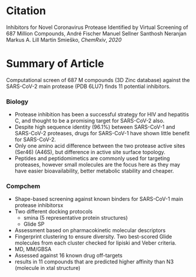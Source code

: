 # **Citation**
Inhibitors for Novel Coronavirus Protease Identified by Virtual Screening of 687 Million Compounds, André Fischer Manuel Sellner Santhosh Neranjan Markus A. Lill Martin Smieško, _ChemRxiv_, *2020*

# **Summary of Article**
Computational screen of 687 M compounds (3D Zinc database) against the SARS-CoV-2 main protease (PDB 6LU7) finds 11 potential inhibitors.

### Biology
* Protease inhibition has been a successful strategy for HIV and hepatitis C, and thought to be a promising target for SARS-CoV-2 also. 
* Despite high sequence identity (96.1%) between SARS-CoV-1 and SARS-CoV-2 proteases, drugs for SARS-CoV-1 have shown little benefit for SARS-CoV-2. 
* Only one amino acid difference between the two protease active sites (Ser46) (A46S), but difference in active site surface topology.
* Peptides and peptidomimetics are commonly used for targeting proteases, however small molecules are the focus here as they may have easier bioavailability, better metabolic stability and cheaper. 

### Compchem
* Shape-based screening against known binders for SARS-CoV-1 main protease inhibitorsx
* Two different docking protocols
	* smina (5 representative protein structures)
	* Glide SP
* Assessment based on pharmacokinetic molecular descriptors
* Fingerprint clustering to ensure diversity. Two best-scored Glide molecules from each cluster checked for lipiski and Veber criteria. 
* MD, MM/GBSA
* Assessed against 16 known drug off-targets
* results in 11 compounds that are predicted higher affinity than N3 (molecule in xtal structure) 

